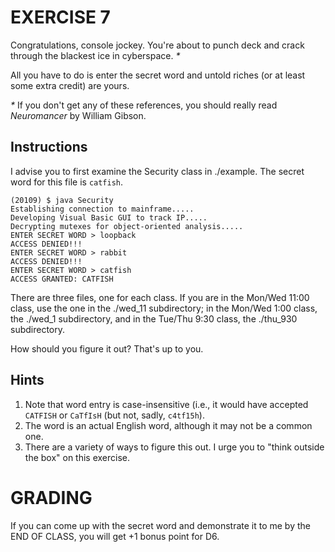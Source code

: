 # EXERCISE 7

Congratulations, console jockey.  You're about to punch deck and crack through the blackest ice in cyberspace. _*_

All you have to do is enter the secret word and untold riches (or at least some extra credit) are yours.

_*_ If you don't get any of these references, you should really read _Neuromancer_ by William Gibson.

## Instructions

I advise you to first examine the Security class in ./example.  The secret word for this file is `catfish`.  

```
(20109) $ java Security
Establishing connection to mainframe.....
Developing Visual Basic GUI to track IP.....
Decrypting mutexes for object-oriented analysis.....
ENTER SECRET WORD > loopback
ACCESS DENIED!!!
ENTER SECRET WORD > rabbit
ACCESS DENIED!!!
ENTER SECRET WORD > catfish
ACCESS GRANTED: CATFISH
```

There are three files, one for each class.  If you are in the Mon/Wed 11:00 class, use the one in the ./wed_11 subdirectory; in the Mon/Wed 1:00 class, the ./wed_1 subdirectory, and in the Tue/Thu 9:30 class, the ./thu_930 subdirectory.

How should you figure it out?  That's up to you.

## Hints

1. Note that word entry is case-insensitive (i.e., it would have accepted `CATFISH` or `CaTfIsH` (but not, sadly, `c4tf15h`).
2. The word is an actual English word, although it may not be a common one.
3. There are a variety of ways to figure this out.  I urge you to "think outside the box" on this exercise.

# GRADING

If you can come up with the secret word and demonstrate it to me by the END OF CLASS, you will get +1 bonus point for D6.


